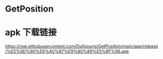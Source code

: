 # GetPosition
# apk 下载链接
https://raw.githubusercontent.com/Dullyoung/GetPosition/main/app/release/%E5%9D%90%E6%A0%87%E9%80%89%E5%8F%96.apk
